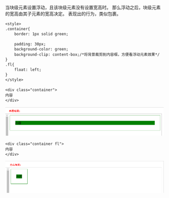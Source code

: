 当块级元素设置浮动，且该块级元素没有设置宽高时。
那么浮动之后，块级元素的宽高由其子元素的宽高决定。
表现出的行为，类似包裹。

```
<style>
.container{
    border: 1px solid green;
    
    padding: 30px;
    background-color: green;
    background-clip: content-box;/*将背景裁剪到内容框，方便看浮动元素效果*/
}
.fl{
    float: left;
}
</style>

<div class="container">
内容
</div>
```
![](Images/2019-04-23-11-22-16.png)  

```
<div class="container fl">
内容
</div>
```
![](Images/2019-04-23-11-22-53.png)